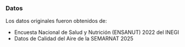 ### Datos 
Los datos originales fueron obtenidos de:
- Encuesta Nacional de Salud y Nutrición (ENSANUT) 2022 del INEGI
- Datos de Calidad del Aire de la SEMARNAT 2025